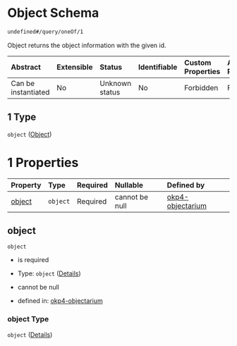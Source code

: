 # Object Schema

```txt
undefined#/query/oneOf/1
```

Object returns the object information with the given id.

| Abstract            | Extensible | Status         | Identifiable | Custom Properties | Additional Properties | Access Restrictions | Defined In                                                                     |
| :------------------ | :--------- | :------------- | :----------- | :---------------- | :-------------------- | :------------------ | :----------------------------------------------------------------------------- |
| Can be instantiated | No         | Unknown status | No           | Forbidden         | Forbidden             | none                | [okp4-objectarium.json\*](schema/okp4-objectarium.json "open original schema") |

## 1 Type

`object` ([Object](okp4-objectarium-querymsg-oneof-object.md))

# 1 Properties

| Property          | Type     | Required | Nullable       | Defined by                                                                                                                   |
| :---------------- | :------- | :------- | :------------- | :--------------------------------------------------------------------------------------------------------------------------- |
| [object](#object) | `object` | Required | cannot be null | [okp4-objectarium](okp4-objectarium-querymsg-oneof-object-properties-object.md "undefined#/query/oneOf/1/properties/object") |

## object

`object`

* is required

* Type: `object` ([Details](okp4-objectarium-querymsg-oneof-object-properties-object.md))

* cannot be null

* defined in: [okp4-objectarium](okp4-objectarium-querymsg-oneof-object-properties-object.md "undefined#/query/oneOf/1/properties/object")

### object Type

`object` ([Details](okp4-objectarium-querymsg-oneof-object-properties-object.md))

